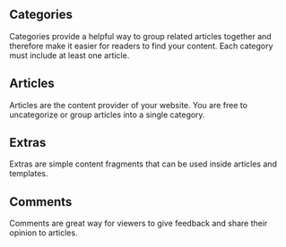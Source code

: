 Categories
---------

Categories provide a helpful way to group related articles together and therefore make it easier for readers to find your content. Each category must include at least one article.


Articles
--------

Articles are the content provider of your website. You are free to uncategorize or group articles into a single category.


Extras
------

Extras are simple content fragments that can be used inside articles and templates.


Comments
--------

Comments are great way for viewers to give feedback and share their opinion to articles.